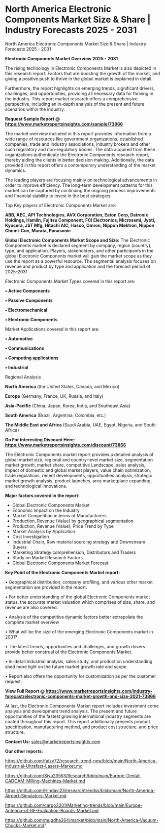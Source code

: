 # North America Electronic Components Market Size & Share | Industry Forecasts 2025 - 2031
North America Electronic Components Market Size & Share | Industry Forecasts 2025 - 2031

<Strong> Electronic Components Market Overview 2025 - 2031</strong>

The rising technology in Electronic Components Market is also depicted in this research report. Factors that are boosting the growth of the market, and giving a positive push to thrive in the global market is explained in detail.

Furthermore, the report highlights on emerging trends, significant drivers, challenges, and opportunities, providing all necessary data for thriving in the industry. This report market research offers a comprehensive perspective, including an in-depth analysis of the present and future scenarios within the industry.

<strong>Request Sample Report @ <a href=https://www.marketreportsinsights.com/sample/73866>https://www.marketreportsinsights.com/sample/73866</a></strong>

The market overview included in this report provides information from a wide range of resources like government organizations, established companies, trade and industry associations, industry brokers and other such regulatory and non-regulatory bodies. The data acquired from these organizations authenticate the Electronic Components research report, thereby aiding the clients in better decision making. Additionally, the data provided in this report offers a contemporary understanding of the market dynamics.

The leading players are focusing mainly on technological advancements in order to improve efficiency. The long-term development patterns for this market can be captured by continuing the ongoing process improvements and financial stability to invest in the best strategies.

Top Key players of Electronic Components Market are:

<strong>ABB, AEC, API Technologies, AVX Corporation, Eaton Corp, Datronix Holdings, Hamlin, Fujitsu Component, FCI Electronics, Microsemi, Jyoti, Kyocera, JST Mfg, Hitachi AIC, Hasco, Omron, Nippon Mektron, Nippon Chemi-Con, Murata, Panasonic</strong>

<strong><b>Global Electronic Components Market Scope and Size:</b></strong>
The Electronic Components market is declared segment by company, region (country), type, and application. Players, stakeholders, and other participants in the global Electronic Components market will gain the market scope as they use the report as a powerful resource. The segmental analysis focuses on revenue and product by type and application and the forecast period of 2025-2031.

Electronic Components Market Types covered in this report are:

<strong>• Active Components

• Passive Components

• Electromechanical

• Electronic Components</strong>

Market Applications covered in this report are:

<strong>• Automotive

• Communications

• Computing applications

• Industrial</strong> 

Regional Analysis

<strong>North America</strong> (the United States, Canada, and Mexico)

<strong>Europe</strong> (Germany, France, UK, Russia, and Italy)

<strong>Asia-Pacific</strong> (China, Japan, Korea, India, and Southeast Asia)

<strong>South America</strong> (Brazil, Argentina, Colombia, etc.)

<strong>The Middle East and Africa</strong> (Saudi Arabia, UAE, Egypt, Nigeria, and South Africa)

<strong>Go For Interesting Discount Here: <a href=https://www.marketreportsinsights.com/discount/73866>https://www.marketreportsinsights.com/discount/73866</a></strong>

The Electronic Components market report provides a detailed analysis of global market size, regional and country-level market size, segmentation market growth, market share, competitive Landscape, sales analysis, impact of domestic and global market players, value chain optimization, trade regulations, recent developments, opportunities analysis, strategic market growth analysis, product launches, area marketplace expanding, and technological innovations.

<strong><b>Major factors covered in the report:</b></strong>
<ul>
  <li>Global Electronic Components Market </li>
  <li>Economic Impact on the Industry</li>
  <li>Market Competition in terms of Manufacturers</li>
  <li>Production, Revenue (Value) by geographical segmentation</li>
  <li>Production, Revenue (Value), Price Trend by Type</li>
  <li>Market Analysis by Application</li>
  <li>Cost Investigation</li>
  <li>Industrial Chain, Raw material sourcing strategy and Downstream Buyers</li>
  <li>Marketing Strategy comprehension, Distributors and Traders</li>
  <li>Study on Market Research Factors</li>
  <li>Global Electronic Components Market Forecast</li>
</ul>

<strong><b>Key Point of the Electronic Components Market report:</b></strong>

• Geographical distribution, company profiling, and various other market segmentation are provided in the report.

• For better understanding of the global Electronic Components market status, the accurate market valuation which comprises of size, share, and revenue are also covered.

• Analysis of the competitive dynamic factors better extrapolate the complete market overview

• What will be the size of the emerging Electronic Components market in 2031?

• The latest trends, opportunities and challenges, and growth drivers provide better construal of the Electronic Components Market.

• In-detail industrial analysis, sales study, and production understanding shed more light on the future market growth rate and scope.

• Report also offers the opportunity for customization as per the customer request.

<strong><b>View Full Report @ <a href=https://www.marketreportsinsights.com/industry-forecast/electronic-components-market-growth-and-size-2021-73866>https://www.marketreportsinsights.com/industry-forecast/electronic-components-market-growth-and-size-2021-73866</a></b></strong>


At last, the Electronic Components Market report includes investment come analysis and development trend analysis. The present and future opportunities of the fastest growing international industry segments are coated throughout this report. This report additionally presents product specification, manufacturing method, and product cost structure, and price structure.

<strong>Contact Us:</strong>
sales@marketreportsinsights.com

<strong>Our other reports:</strong>

<a href=https://github.com/faizy72/research-trend-new/blob/main/North-America-Industrial-Ultrafast-Lasers-Market.md>https://github.com/faizy72/research-trend-new/blob/main/North-America-Industrial-Ultrafast-Lasers-Market.md</a>

<a href=https://github.com/Siya23553/Research/blob/main/Europe-Dental-CADCAM-Milling-Machines-Market.md>https://github.com/Siya23553/Research/blob/main/Europe-Dental-CADCAM-Milling-Machines-Market.md</a>

<a href=https://github.com/Hindavi23/researchtrendss/blob/main/North-America-Airport-Simulators-Market.md>https://github.com/Hindavi23/researchtrendss/blob/main/North-America-Airport-Simulators-Market.md</a>

<a href=https://github.com/cargo2301/Marketing-trends/blob/main/Europe-Antenna-of-RF-Evaluation-Boards-Market.md>https://github.com/cargo2301/Marketing-trends/blob/main/Europe-Antenna-of-RF-Evaluation-Boards-Market.md</a>

<a href=https://github.com/mugdha364/market/blob/main/North-America-Vacuum-Chucks-Market.md>https://github.com/mugdha364/market/blob/main/North-America-Vacuum-Chucks-Market.md</a>"
